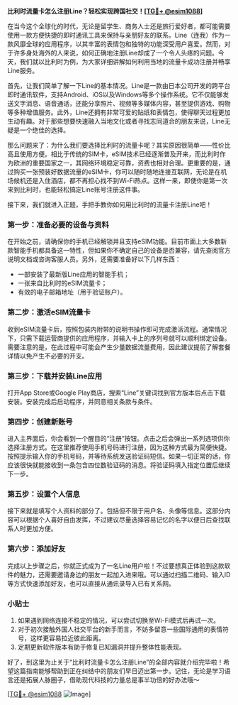 **比利时流量卡怎么注册Line？轻松实现跨国社交！[[TG💪+ @esim1088](https://t.me/s/esim1088)]**

在当今这个全球化的时代，无论是留学生、商务人士还是旅行爱好者，都可能需要使用一款方便快捷的即时通讯工具来保持与亲朋好友的联系。Line（连我）作为一款风靡全球的应用程序，以其丰富的表情包和独特的功能深受用户喜爱。然而，对于许多身处海外的人来说，如何正确地注册Line却成了一个令人头疼的问题。今天，我们就以比利时为例，为大家详细讲解如何利用当地的流量卡成功注册并畅享Line服务。

首先，让我们简单了解一下Line的基本情况。Line是一款由日本公司开发的跨平台即时通讯软件，支持Android、iOS以及Windows等多个操作系统。它不仅能够发送文字消息、语音通话，还能分享照片、视频等多媒体内容，甚至提供游戏、购物等多种增值服务。此外，Line还拥有非常可爱的贴纸和表情包，使得聊天过程更加生动有趣。对于那些想要快速融入当地文化或者寻找志同道合的朋友来说，Line无疑是一个绝佳的选择。

那么问题来了：为什么我们要选择比利时的流量卡呢？其实原因很简单——性价比高且使用方便。相比于传统的SIM卡，eSIM技术已经逐渐普及开来，而比利时作为欧洲的重要国家之一，其网络环境稳定可靠，资费也相对合理。更重要的是，通过购买一张预装好数据流量的eSIM卡，你可以随时随地连接互联网，无论是在机场候机还是入住酒店，都不再担心找不到Wi-Fi热点。这样一来，即使你是第一次来到比利时，也能轻松搞定Line账号注册这件事。

接下来，我们就进入正题，手把手教你如何用比利时的流量卡注册Line吧！

### 第一步：准备必要的设备与资料

在开始之前，请确保你的手机已经解锁并且支持eSIM功能。目前市面上大多数新款智能手机都具备这一特性，但如果你不确定自己的设备是否兼容，请先查阅官方说明文档或咨询客服人员。另外，还需要准备好以下几样东西：
- 一部安装了最新版Line应用的智能手机；
- 一张来自比利时的eSIM流量卡；
- 有效的电子邮箱地址（用于验证账户）。

### 第二步：激活eSIM流量卡

收到eSIM流量卡后，按照包装内附带的说明书操作即可完成激活流程。通常情况下，只需下载运营商提供的应用程序，并输入卡上的序列号就可以顺利绑定设备。需要注意的是，在此过程中可能会产生少量数据流量费用，因此建议提前了解套餐详情以免产生不必要的开支。

### 第三步：下载并安装Line应用

打开App Store或Google Play商店，搜索“Line”关键词找到官方版本后点击下载安装。安装完成后启动程序，并同意相关条款与条件。

### 第四步：创建新账号

进入主界面后，你会看到一个醒目的“注册”按钮。点击之后会弹出一系列选项供你选择注册方式。在这里推荐使用手机号码进行注册，因为这种方式最为简便快捷。按照提示输入你的手机号码，并等待系统发送验证码短信。如果一切正常的话，你应该很快就能接收到一条包含四位数验证码的消息。将验证码填入指定位置后继续下一步。

### 第五步：设置个人信息

接下来就是填写个人资料的部分了。包括但不限于用户名、头像等信息。这部分内容可以根据个人喜好自由发挥，不过建议尽量选择容易记忆的名字以便日后查找联系人时更加方便。

### 第六步：添加好友

完成以上步骤之后，你就正式成为了一名Line用户啦！不过要想真正体验到这款软件的魅力，还需要邀请身边的朋友一起加入进来哦。可以通过扫描二维码、输入ID等方式快速添加好友，也可以直接从通讯录导入已有关系网。

### 小贴士

1. 如果遇到网络连接不稳定的情况，可以尝试切换至Wi-Fi模式后再试一次。
2. 对于初次接触外国人社交平台的新手而言，不妨多留意一些国际通用的表情符号，这样更容易拉近彼此距离。
3. 定期更新软件版本有助于修复已知漏洞并提升整体性能表现。

好了，到这里为止关于“比利时流量卡怎么注册Line”的全部内容就介绍完毕啦！希望这篇指南能够帮助到正在纠结中的朋友们早日迈出第一步。记住，无论是学习语言还是拓展人脉圈子，借助现代科技的力量总是事半功倍的好办法哦～

[[TG💪+ @esim1088](https://t.me/s/esim1088) ![Image](https://i.postimg.cc/4NQfJmqS/Snipaste-2025-05-13-00-14-12.png)]
